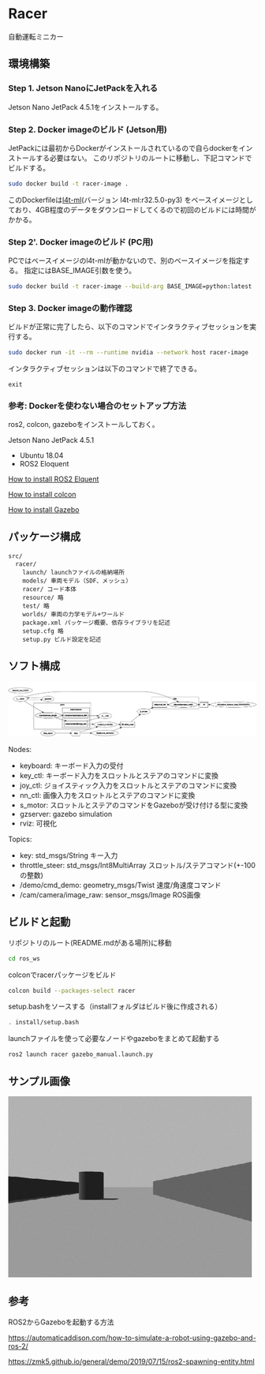 # Racer

自動運転ミニカー

## 環境構築

### Step 1. Jetson NanoにJetPackを入れる

Jetson Nano JetPack 4.5.1をインストールする。

### Step 2. Docker imageのビルド (Jetson用)

JetPackには最初からDockerがインストールされているので自らdockerをインストールする必要はない。
このリポジトリのルートに移動し、下記コマンドでビルドする。

```sh
sudo docker build -t racer-image .
```

このDockerfileは[l4t-ml](https://ngc.nvidia.com/catalog/containers/nvidia:l4t-ml)(バージョン l4t-ml:r32.5.0-py3)
をベースイメージとしており、4GB程度のデータをダウンロードしてくるので初回のビルドには時間がかかる。

### Step 2'. Docker imageのビルド (PC用)

PCではベースイメージのl4t-mlが動かないので、別のベースイメージを指定する。
指定にはBASE_IMAGE引数を使う。

```sh
sudo docker build -t racer-image --build-arg BASE_IMAGE=python:latest .
```

### Step 3. Docker imageの動作確認

ビルドが正常に完了したら、以下のコマンドでインタラクティブセッションを実行する。

```sh
sudo docker run -it --rm --runtime nvidia --network host racer-image
```

インタラクティブセッションは以下のコマンドで終了できる。

```
exit
```

### 参考: Dockerを使わない場合のセットアップ方法

ros2, colcon, gazeboをインストールしておく。

Jetson Nano JetPack 4.5.1

 - Ubuntu 18.04
 - ROS2 Eloquent 

[How to install ROS2 Elquent](https://docs.ros.org/en/eloquent/Installation/Linux-Install-Debians.html)

[How to install colcon](https://colcon.readthedocs.io/en/released/user/installation.html)

[How to install Gazebo](http://gazebosim.org/tutorials?tut=ros2_installing&cat=connect_ros)


## パッケージ構成

```
src/
  racer/
    launch/ launchファイルの格納場所
    models/ 車両モデル（SDF、メッシュ）
    racer/ コード本体
    resource/ 略
    test/ 略
    worlds/ 車両の力学モデル+ワールド
    package.xml パッケージ概要、依存ライブラリを記述
    setup.cfg 略
    setup.py ビルド設定を記述
```

## ソフト構成

![](docs/rqt_graph.png)

Nodes:
* keyboard: キーボード入力の受付
* key_ctl: キーボード入力をスロットルとステアのコマンドに変換
* joy_ctl: ジョイスティック入力をスロットルとステアのコマンドに変換
* nn_ctl: 画像入力をスロットルとステアのコマンドに変換
* s_motor: スロットルとステアのコマンドをGazeboが受け付ける型に変換
* gzserver: gazebo simulation
* rviz: 可視化

Topics:
* key: std_msgs/String キー入力
* throttle_steer: std_msgs/Int8MultiArray スロットル/ステアコマンド(+-100の整数)
* /demo/cmd_demo: geometry_msgs/Twist 速度/角速度コマンド
* /cam/camera/image_raw: sensor_msgs/Image ROS画像

## ビルドと起動

リポジトリのルート(README.mdがある場所)に移動

```bash
cd ros_ws
```

colconでracerパッケージをビルド

```bash
colcon build --packages-select racer
```

setup.bashをソースする（installフォルダはビルド後に作成される）

```bash
. install/setup.bash
```

launchファイルを使って必要なノードやgazeboをまとめて起動する

```bash
ros2 launch racer gazebo_manual.launch.py
```


## サンプル画像

![](docs/camera_image.png)

## 参考

ROS2からGazeboを起動する方法

https://automaticaddison.com/how-to-simulate-a-robot-using-gazebo-and-ros-2/

https://zmk5.github.io/general/demo/2019/07/15/ros2-spawning-entity.html


